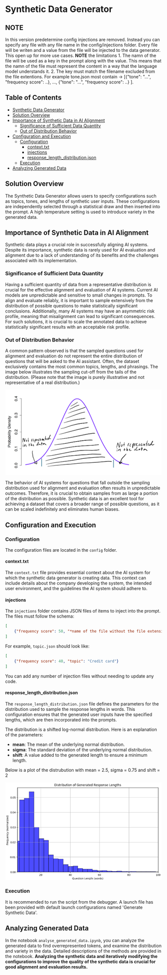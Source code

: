 # Synthetic Data Generator

## **NOTE**
In this version predetermine config injections are removed. Instead you can specify any file with any file name in the config/injections folder. Every file will be writen and a value from the file will be injected to the data generator. This open up for more use cases. **NOTE** the limitations 1. The namn of the file will be used as a key in the prompt along with the value. This means that the namn of the file must represent the content in a way that the language model understands it. 2. The key must match the filename excluded from the file extentions. For example tone.json most contain -> [{"tone": "...", "frequency score": ..}, ..., {"tone": "...", "frequency score": ..} ].

## Table of Contents

- [Synthetic Data Generator](#synthetic-data-generator)
- [Solution Overview](#solution-overview)
- [Importance of Synthetic Data in AI Alignment](#importance-of-synthetic-data-in-ai-alignment)
    - [Significance of Sufficient Data Quantity](#significance-of-sufficient-data-quantity)
    - [Out of Distribution Behavior](#out-of-distribution-behavior)
- [Configuration and Execution](#configuration-and-execution)
    - [Configuration](#configuration)
        - [context.txt](#contexttxt)
        - [injections](#injections)
        - [response_length_distribution.json](#response_length_distributionjson)
    - [Execution](#execution)
- [Analyzing Generated Data](#analyzing-generated-data)

## Solution Overview

The Synthetic Data Generator allows users to specify configurations such as topics, tones, and lengths of synthetic user inputs. These configurations are independently selected through a statistical draw and then inserted into the prompt. A high temperature setting is used to introduce variety in the generated data.

## Importance of Synthetic Data in AI Alignment

Synthetic data plays a crucial role in successfully aligning AI systems. Despite its importance, synthetic data is rarely used for AI evaluation and alignment due to a lack of understanding of its benefits and the challenges associated with its implementation.

### Significance of Sufficient Data Quantity

Having a sufficient quantity of data from a representative distribution is crucial for the effective alignment and evaluation of AI systems. Current AI models are unpredictable and sensitive to small changes in prompts. To align and evaluate reliably, it is important to sample extensively from the distribution of possible questions to make statistically significant conclusions. Additionally, many AI systems may have an asymmetric risk profile, meaning that misalignment can lead to significant consequences. For such solutions, it is crucial to scale the annotated data to achieve statistically significant results with an acceptable risk profile.

### Out of Distribution Behavior

A common pattern observed is that the sampled questions used for alignment and evaluation do not represent the entire distribution of questions that will be asked to the AI assistant. Often, the dataset exclusively contains the most common topics, lengths, and phrasings. The image below illustrates the sampling cut-off from the tails of the distribution. (Please note that the image is purely illustrative and not representative of a real distribution.)

![Architecture Diagram](../media/img/sampling_from_distribution.png)

The behavior of AI systems for questions that fall outside the sampling distribution used for alignment and evaluation often results in unpredictable outcomes. Therefore, it is crucial to obtain samples from as large a portion of the distribution as possible. Synthetic data is an excellent tool for achieving a dataset that covers a broader range of possible questions, as it can be scaled indefinitely and eliminates human biases.

## Configuration and Execution

### Configuration

The configuration files are located in the `config` folder.

#### context.txt

The `context.txt` file provides essential context about the AI system for which the synthetic data generator is creating data. This context can include details about the company developing the system, the intended user environment, and the guidelines the AI system should adhere to.

#### injections

The `injections` folder contains JSON files of items to inject into the prompt. The files must follow the schema:

```json
[
    {"frequency score": 50, "*name of the file without the file extension*": "..."}
]
```

For example, `topic.json` should look like:

```json
[
    {"frequency score": 40, "topic": "Credit card"}
]
```

You can add any number of injection files without needing to update any code.

#### response_length_distribution.json

The `response_length_distribution.json` file defines the parameters for the distribution used to sample the response lengths in words. This configuration ensures that the generated user inputs have the specified lengths, which are then incorporated into the prompts.

The distribution is a shifted log-normal distribution. Here is an explanation of the parameters:
- **mean**: The mean of the underlying normal distribution.
- **sigma**: The standard deviation of the underlying normal distribution.
- **shift**: A value added to the generated length to ensure a minimum length.

Below is a plot of the distrubution with mean = 2.5, sigma = 0.75 and shift = 2

![Lenght Distribution Example](../media/img/lenght_dist.png)

### Execution

It is recommended to run the script from the debugger. A launch file has been provided with default launch configurations named 'Generate Synthetic Data'.

## Analyzing Generated Data

In the notebook `analyse_generated_data.ipynb`, you can analyze the generated data to find overrepresented tokens, and examine the distribution and variety in the data. Detailed descriptions of the methods are provided in the notebook. **Analyzing the synthetic data and iteratively modifying the configurations to improve the quality of the synthetic data is crucial for good alignment and evaluation results.**
